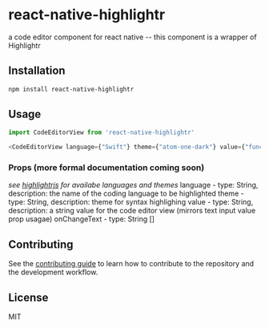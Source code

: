 # react-native-highlightr

a code editor component for react native -- this component is a wrapper of Highlightr

## Installation

```sh
npm install react-native-highlightr
```

## Usage

```js
import CodeEditorView from 'react-native-highlightr'

<CodeEditorView language={"Swift"} theme={"atom-one-dark"} value={"func helloWorld(){}"} onChangeText={someFunc}/>
```

### Props (more formal documentation coming soon)
*see [highlightrjs](https://highlightjs.org) for availabe languages and themes*
language - type: String,  description: the name of the coding language to be highlighted
theme - type: String, description: theme for syntax highlighing
value - type: String, description: a string value for the code editor view (mirrors text input value prop usagae)
onChangeText - type: String []

## Contributing

See the [contributing guide](CONTRIBUTING.md) to learn how to contribute to the repository and the development workflow.

## License

MIT

